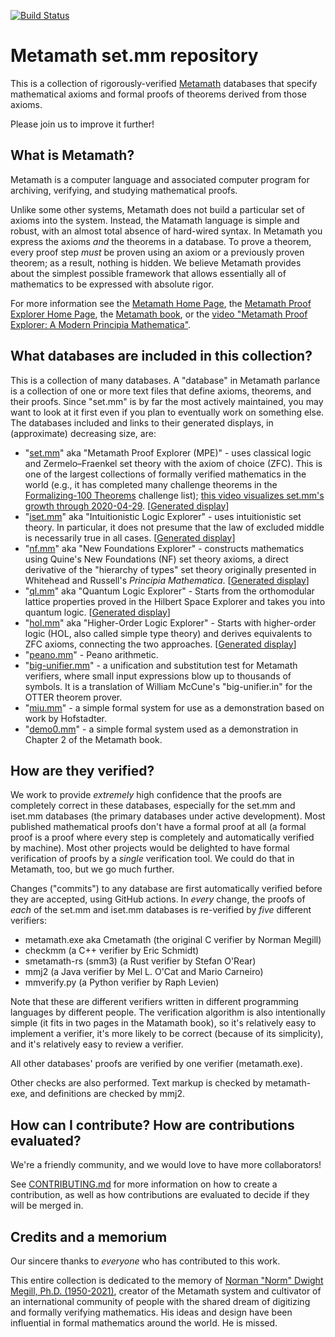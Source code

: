 [![Build Status](https://github.com/metamath/set.mm/workflows/verifiers/badge.svg)](https://github.com/metamath/set.mm/actions?query=workflow%3Averifiers)

# Metamath set.mm repository

This is a collection of rigorously-verified [Metamath](http://us.metamath.org/)
databases that specify mathematical axioms and
formal proofs of theorems derived from those axioms.

Please join us to improve it further!

## What is Metamath?

Metamath is a computer language and associated computer program for
archiving, verifying, and studying mathematical proofs.

Unlike some other systems, Metamath does not build a particular set
of axioms into the system. Instead, the Matamath language is simple and robust,
with an almost total absence of hard-wired syntax.
In Metamath you express the axioms *and* the theorems in a database.
To prove a theorem, every proof step *must* be proven using an axiom or
a previously proven theorem; as a result, nothing is hidden.
We believe Metamath provides about the simplest possible framework that
allows essentially all of mathematics to be expressed with absolute rigor.

For more information see
the [Metamath Home Page](http://us.metamath.org/), the
[Metamath Proof Explorer Home Page](http://us.metamath.org/mpeuni/mmset.html),
the [Metamath book](http://us.metamath.org#book), or the
[video "Metamath Proof Explorer: A Modern Principia Mathematica"](https://www.youtube.com/watch?v=8WH4Rd4UKGE).

## What databases are included in this collection?

This is a collection of many databases.
A "database" in Metamath parlance is a collection of one or more text files
that define axioms, theorems, and their proofs.
Since "set.mm" is by far
the most actively maintained, you may want to look at it first even if you
plan to eventually work on something else.
The databases included and links to their generated displays,
in (approximate) decreasing size, are:

* "[set.mm](./set.mm)" aka "Metamath Proof Explorer (MPE)" -
  uses classical logic and
  Zermelo–Fraenkel set theory with the axiom of choice (ZFC).
  This is one of the largest collections of formally verified mathematics
  in the world (e.g., it has completed many challenge theorems in the
  [Formalizing-100 Theorems](https://www.cs.ru.nl/~freek/100/) challenge list);
  [this video visualizes set.mm's growth through 2020-04-29](https://www.youtube.com/watch?v=LVGSeDjWzUo).
  [[Generated display](http://us.metamath.org/mpeuni/mmset.html)]
* "[iset.mm](./iset.mm)" aka "Intuitionistic Logic Explorer" -
  uses intuitionistic set theory.
  In particular, it does not presume that the law of excluded middle is
  necessarily true in all cases.
  [[Generated display](http://us.metamath.org/mpeuni/mmil.html)]
* "[nf.mm](.nf.mm)" aka "New Foundations Explorer" -
  constructs mathematics using
  Quine's New Foundations (NF) set theory axioms, a direct derivative
  of the "hierarchy of types" set theory originally presented in
  Whitehead and Russell's *Principia Mathematica*.
  [[Generated display](http://us.metamath.org/nfeuni/mmnf.html)]
* "[ql.mm](./ql.mm)" aka "Quantum Logic Explorer" - Starts from the
  orthomodular lattice properties proved in the Hilbert Space Explorer and
  takes you into quantum logic.
  [[Generated display](http://us.metamath.org/qleuni/mmql.html)]
* "[hol.mm](./hol.mm)" aka "Higher-Order Logic Explorer" - Starts with
  higher-order logic (HOL, also called simple type theory) and derives
  equivalents to ZFC axioms, connecting the two approaches.
  [[Generated display](http://us.metamath.org/holuni/mmhol.html)]
* "[peano.mm](./peano.mm)" - Peano arithmetic.
* "[big-unifier.mm](./big-unifier.mm)" - a unification and substitution test for
  Metamath verifiers, where small input expressions blow up to thousands
  of symbols. It is a translation of William McCune's "big-unifier.in"
  for the OTTER theorem prover.
* "[miu.mm](./miu.mm)"  - a simple formal system for use as a
  demonstration based on work by Hofstadter.
* "[demo0.mm](./demo0.mm)" - a simple formal system used as a demonstration in
  Chapter 2 of the Metamath book.

## How are they verified?

We work to provide *extremely* high confidence that the
proofs are completely correct in these databases,
especially for the set.mm and iset.mm databases (the
primary databases under active development).
Most published mathematical proofs don't have a formal proof at all
(a formal proof is a proof where every step is completely and
automatically verified by machine).
Most other projects would be delighted to have formal verification of
proofs by a *single* verification tool.
We could do that in Metamath, too, but we go much further.

Changes ("commits") to any database are first automatically verified
before they are accepted, using GitHub actions.
In *every* change, the proofs of *each* of the set.mm and iset.mm databases
is re-verified by *five* different verifiers:

* metamath.exe aka Cmetamath (the original C verifier by Norman Megill)
* checkmm (a C++ verifier by Eric Schmidt)
* smetamath-rs (smm3) (a Rust verifier by Stefan O'Rear)
* mmj2 (a Java verifier by Mel L. O'Cat and Mario Carneiro)
* mmverify.py (a Python verifier by Raph Levien)

Note that these are different verifiers written in different programming
languages by different people. The verification algorithm
is also intentionally simple (it fits in two pages in the Matamath book),
so it's relatively easy to implement a verifier, it's more likely to be
correct (because of its simplicity), and it's relatively
easy to review a verifier.

All other databases' proofs are verified by one verifier (metamath.exe).

Other checks are also performed.
Text markup is checked by metamath-exe, and definitions are checked by mmj2.

## How can I contribute? How are contributions evaluated?

We're a friendly community, and we would love to have more collaborators!

See [CONTRIBUTING.md](CONTRIBUTING.md) for more information on
how to create a contribution, as well as how contributions are evaluated
to decide if they will be merged in.

## Credits and a memorium

Our sincere thanks to *everyone* who has contributed to this work.

This entire collection is dedicated to the memory of
[Norman "Norm" Dwight Megill, Ph.D. (1950-2021)](https://www.legacy.com/us/obituaries/bostonglobe/name/norman-megill-obituary?id=31842140),
creator of the Metamath system and cultivator of an international
community of people with the shared dream of digitizing and
formally verifying mathematics.
His ideas and design have been influential in formal mathematics
around the world. He is missed.
